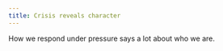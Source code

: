 ```yaml
---
title: Crisis reveals character
---
```


How we respond under pressure says a lot about who we are.
